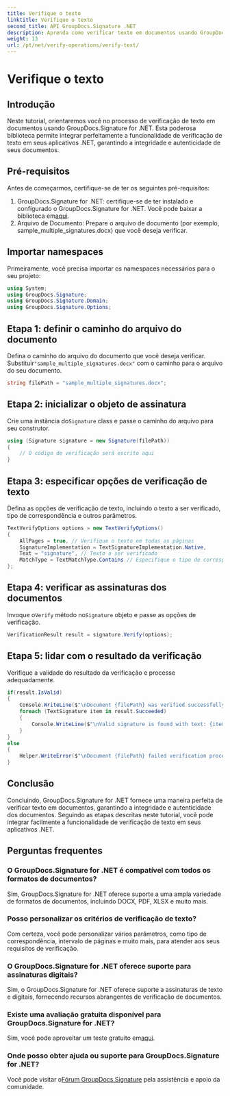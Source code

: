 ```yaml
---
title: Verifique o texto
linktitle: Verifique o texto
second_title: API GroupDocs.Signature .NET
description: Aprenda como verificar texto em documentos usando GroupDocs.Signature for .NET. Siga nosso tutorial passo a passo para uma integração perfeita.
weight: 13
url: /pt/net/verify-operations/verify-text/
---
```


# Verifique o texto

## Introdução
Neste tutorial, orientaremos você no processo de verificação de texto em documentos usando GroupDocs.Signature for .NET. Esta poderosa biblioteca permite integrar perfeitamente a funcionalidade de verificação de texto em seus aplicativos .NET, garantindo a integridade e autenticidade de seus documentos.
## Pré-requisitos
Antes de começarmos, certifique-se de ter os seguintes pré-requisitos:
1.  GroupDocs.Signature for .NET: certifique-se de ter instalado e configurado o GroupDocs.Signature for .NET. Você pode baixar a biblioteca em[aqui](https://releases.groupdocs.com/signature/net/).
2. Arquivo de Documento: Prepare o arquivo de documento (por exemplo, sample_multiple_signatures.docx) que você deseja verificar.

## Importar namespaces
Primeiramente, você precisa importar os namespaces necessários para o seu projeto:
```csharp
using System;
using GroupDocs.Signature;
using GroupDocs.Signature.Domain;
using GroupDocs.Signature.Options;
```
## Etapa 1: definir o caminho do arquivo do documento
 Defina o caminho do arquivo do documento que você deseja verificar. Substituir`"sample_multiple_signatures.docx"` com o caminho para o arquivo do seu documento.
```csharp
string filePath = "sample_multiple_signatures.docx";
```
## Etapa 2: inicializar o objeto de assinatura
 Crie uma instância do`Signature` class e passe o caminho do arquivo para seu construtor.
```csharp
using (Signature signature = new Signature(filePath))
{
    // O código de verificação será escrito aqui
}
```
## Etapa 3: especificar opções de verificação de texto
Defina as opções de verificação de texto, incluindo o texto a ser verificado, tipo de correspondência e outros parâmetros.
```csharp
TextVerifyOptions options = new TextVerifyOptions()
{
    AllPages = true, // Verifique o texto em todas as páginas
    SignatureImplementation = TextSignatureImplementation.Native,
    Text = "signature", // Texto a ser verificado
    MatchType = TextMatchType.Contains // Especifique o tipo de correspondência
};
```
## Etapa 4: verificar as assinaturas dos documentos
 Invoque o`Verify` método no`Signature` objeto e passe as opções de verificação.
```csharp
VerificationResult result = signature.Verify(options);
```
## Etapa 5: lidar com o resultado da verificação
Verifique a validade do resultado da verificação e processe adequadamente.
```csharp
if(result.IsValid)
{
    Console.WriteLine($"\nDocument {filePath} was verified successfully!");
    foreach (TextSignature item in result.Succeeded)
    {
        Console.WriteLine($"\nValid signature is found with text: {item.Text}");
    }
}
else
{
    Helper.WriteError($"\nDocument {filePath} failed verification process.");
}
```

## Conclusão
Concluindo, GroupDocs.Signature for .NET fornece uma maneira perfeita de verificar texto em documentos, garantindo a integridade e autenticidade dos documentos. Seguindo as etapas descritas neste tutorial, você pode integrar facilmente a funcionalidade de verificação de texto em seus aplicativos .NET.
## Perguntas frequentes
### O GroupDocs.Signature for .NET é compatível com todos os formatos de documentos?
Sim, GroupDocs.Signature for .NET oferece suporte a uma ampla variedade de formatos de documentos, incluindo DOCX, PDF, XLSX e muito mais.
### Posso personalizar os critérios de verificação de texto?
Com certeza, você pode personalizar vários parâmetros, como tipo de correspondência, intervalo de páginas e muito mais, para atender aos seus requisitos de verificação.
### O GroupDocs.Signature for .NET oferece suporte para assinaturas digitais?
Sim, o GroupDocs.Signature for .NET oferece suporte a assinaturas de texto e digitais, fornecendo recursos abrangentes de verificação de documentos.
### Existe uma avaliação gratuita disponível para GroupDocs.Signature for .NET?
 Sim, você pode aproveitar um teste gratuito em[aqui](https://releases.groupdocs.com/).
### Onde posso obter ajuda ou suporte para GroupDocs.Signature for .NET?
 Você pode visitar o[Fórum GroupDocs.Signature](https://forum.groupdocs.com/c/signature/13) pela assistência e apoio da comunidade.